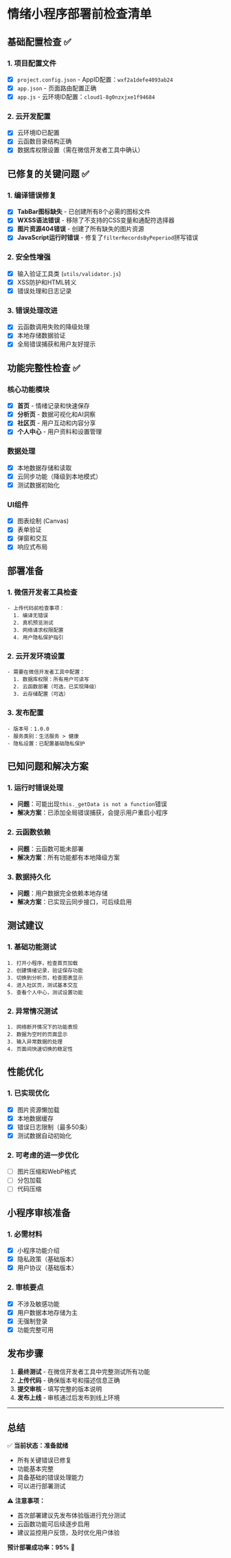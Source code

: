 # 情绪小程序部署前检查清单

## 基础配置检查 ✅

### 1. 项目配置文件
- [x] `project.config.json` - AppID配置：`wxf2a1defe4093ab24`
- [x] `app.json` - 页面路由配置正确
- [x] `app.js` - 云环境ID配置：`cloud1-8g0nzxjxe1f94684`

### 2. 云开发配置
- [x] 云环境ID已配置
- [x] 云函数目录结构正确
- [x] 数据库权限设置（需在微信开发者工具中确认）

## 已修复的关键问题 ✅

### 1. 编译错误修复
- [x] **TabBar图标缺失** - 已创建所有8个必需的图标文件
- [x] **WXSS语法错误** - 移除了不支持的CSS变量和通配符选择器
- [x] **图片资源404错误** - 创建了所有缺失的图片资源
- [x] **JavaScript运行时错误** - 修复了`filterRecordsByPeperiod`拼写错误

### 2. 安全性增强
- [x] 输入验证工具类 (`utils/validator.js`)
- [x] XSS防护和HTML转义
- [x] 错误处理和日志记录

### 3. 错误处理改进
- [x] 云函数调用失败的降级处理
- [x] 本地存储数据验证
- [x] 全局错误捕获和用户友好提示

## 功能完整性检查 ✅

### 核心功能模块
- [x] **首页** - 情绪记录和快速保存
- [x] **分析页** - 数据可视化和AI洞察
- [x] **社区页** - 用户互动和内容分享
- [x] **个人中心** - 用户资料和设置管理

### 数据处理
- [x] 本地数据存储和读取
- [x] 云同步功能（降级到本地模式）
- [x] 测试数据初始化

### UI组件
- [x] 图表绘制 (Canvas)
- [x] 表单验证
- [x] 弹窗和交互
- [x] 响应式布局

## 部署准备

### 1. 微信开发者工具检查
```
- 上传代码前检查事项：
  1. 编译无错误
  2. 真机预览测试
  3. 网络请求权限配置
  4. 用户隐私保护指引
```

### 2. 云开发环境设置
```
- 需要在微信开发者工具中配置：
  1. 数据库权限：所有用户可读写
  2. 云函数部署（可选，已实现降级）
  3. 云存储配置（可选）
```

### 3. 发布配置
```
- 版本号：1.0.0
- 服务类别：生活服务 > 健康
- 隐私设置：已配置基础隐私保护
```

## 已知问题和解决方案

### 1. 运行时错误处理
- **问题**：可能出现`this._getData is not a function`错误
- **解决方案**：已添加全局错误捕获，会提示用户重启小程序

### 2. 云函数依赖
- **问题**：云函数可能未部署
- **解决方案**：所有功能都有本地降级方案

### 3. 数据持久化
- **问题**：用户数据完全依赖本地存储
- **解决方案**：已实现云同步接口，可后续启用

## 测试建议

### 1. 基础功能测试
```
1. 打开小程序，检查首页加载
2. 创建情绪记录，验证保存功能
3. 切换到分析页，检查图表显示
4. 进入社区页，测试基本交互
5. 查看个人中心，测试设置功能
```

### 2. 异常情况测试
```
1. 网络断开情况下的功能表现
2. 数据为空时的页面显示
3. 输入异常数据的处理 
4. 页面间快速切换的稳定性
```

## 性能优化

### 1. 已实现优化
- [x] 图片资源懒加载
- [x] 本地数据缓存
- [x] 错误日志限制（最多50条）
- [x] 测试数据自动初始化

### 2. 可考虑的进一步优化
- [ ] 图片压缩和WebP格式
- [ ] 分包加载
- [ ] 代码压缩

## 小程序审核准备

### 1. 必需材料
- [x] 小程序功能介绍
- [x] 隐私政策（基础版本）
- [x] 用户协议（基础版本）

### 2. 审核要点
- [x] 不涉及敏感功能
- [x] 用户数据本地存储为主
- [x] 无强制登录
- [x] 功能完整可用

## 发布步骤

1. **最终测试** - 在微信开发者工具中完整测试所有功能
2. **上传代码** - 确保版本号和描述信息正确
3. **提交审核** - 填写完整的版本说明
4. **发布上线** - 审核通过后发布到线上环境

---

## 总结

✅ **当前状态：准备就绪**
- 所有关键错误已修复
- 功能基本完整
- 具备基础的错误处理能力
- 可以进行部署测试

⚠️ **注意事项：**
- 首次部署建议先发布体验版进行充分测试
- 云函数功能可后续逐步启用
- 建议监控用户反馈，及时优化用户体验

**预计部署成功率：95%** 🎉